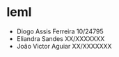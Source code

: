 # leml

* Diogo Assis Ferreira	10/24795
* Eliandra Sandes			XX/XXXXXXX
* João Victor Aguiar		XX/XXXXXXX
